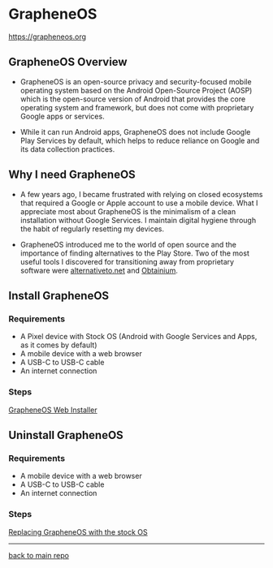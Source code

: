 # GrapheneOS
https://grapheneos.org
## GrapheneOS Overview
- GrapheneOS is an open-source privacy and security-focused mobile operating system based on the Android Open-Source Project (AOSP) which is the open-source version of Android that provides the core operating system and framework, but does not come with proprietary Google apps or services.

- While it can run Android apps, GrapheneOS does not include Google Play Services by default, which helps to reduce reliance on Google and its data collection practices.
## Why I need GrapheneOS
- A few years ago, I became frustrated with relying on closed ecosystems that required a Google or Apple account to use a mobile device. What I appreciate most about GrapheneOS is the minimalism of a clean installation without Google Services. I maintain digital hygiene through the habit of regularly resetting my devices.

- GrapheneOS introduced me to the world of open source and the importance of finding alternatives to the Play Store. Two of the most useful tools I discovered for transitioning away from proprietary software were [alternativeto.net](https://alternativeto.net) and [Obtainium](#obtainium).
## Install GrapheneOS
### Requirements
- A Pixel device with Stock OS (Android with Google Services and Apps, as it comes by default)
- A mobile device with a web browser
- A USB-C to USB-C cable
- An internet connection
### Steps
[GrapheneOS Web Installer](https://grapheneos.org/install/web#web-install)
## Uninstall GrapheneOS
### Requirements
- A mobile device with a web browser
- A USB-C to USB-C cable
- An internet connection
### Steps
[Replacing GrapheneOS with the stock OS](https://grapheneos.org/install/web#replacing-grapheneos-with-the-stock-os)

---
[back to main repo](android_settings_suggestions/README.md)
